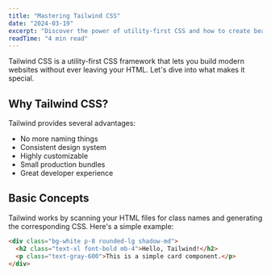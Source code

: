 ```yaml
---
title: "Mastering Tailwind CSS"
date: "2024-03-19"
excerpt: "Discover the power of utility-first CSS and how to create beautiful designs efficiently."
readTime: "4 min read"
---
```


Tailwind CSS is a utility-first CSS framework that lets you build modern websites without ever leaving your HTML. Let's dive into what makes it special.

## Why Tailwind CSS?

Tailwind provides several advantages:

- No more naming things
- Consistent design system
- Highly customizable
- Small production bundles
- Great developer experience

## Basic Concepts

Tailwind works by scanning your HTML files for class names and generating the corresponding CSS. Here's a simple example:

```html
<div class="bg-white p-8 rounded-lg shadow-md">
  <h2 class="text-xl font-bold mb-4">Hello, Tailwind!</h2>
  <p class="text-gray-600">This is a simple card component.</p>
</div>
```